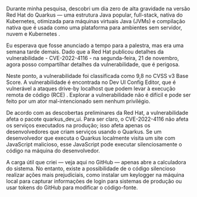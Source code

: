 Durante minha pesquisa, descobri um dia zero de alta gravidade na versão Red Hat do Quarkus — uma estrutura Java popular, full-stack, nativa do Kubernetes, otimizada para máquinas virtuais Java (JVMs) e compilação nativa que é usada como uma plataforma para ambientes sem servidor, nuvem e Kubernetes . 

Eu esperava que fosse anunciado a tempo para a palestra, mas era uma semana tarde demais. Dado que a Red Hat publicou detalhes da vulnerabilidade - CVE-2022-4116 - na segunda-feira, 21 de novembro, agora posso compartilhar detalhes da vulnerabilidade, que é perigosa. 

Neste ponto, a vulnerabilidade foi classificada como 9,8 no CVSS v3 Base Score. A vulnerabilidade é encontrada no Dev UI Config Editor, que é vulnerável a ataques drive-by localhost que podem levar à execução remota de código (RCE) . Explorar a vulnerabilidade não é difícil e pode ser feito por um ator mal-intencionado sem nenhum privilégio. 

De acordo com as descobertas preliminares da Red Hat, a vulnerabilidade afeta o pacote quarkus_dev_ui. Para ser claro, o CVE-2022-4116 não afeta os serviços executados na produção; isso afeta apenas os desenvolvedores que criam serviços usando o Quarkus. Se um desenvolvedor que executa o Quarkus localmente visita um site com JavaScript malicioso, esse JavaScript pode executar silenciosamente o código na máquina do desenvolvedor. 

A carga útil que criei — veja aqui no GitHub — apenas abre a calculadora do sistema. No entanto, existe a possibilidade de o código silencioso realizar ações mais prejudiciais, como instalar um keylogger na máquina local para capturar informações de login para sistemas de produção ou usar tokens do GitHub para modificar o código-fonte. 
